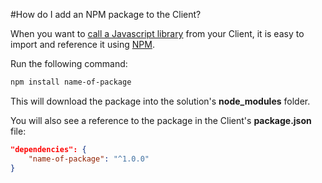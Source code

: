 #How do I add an NPM package to the Client?

When you want to [call a Javascript library](https://fable.io/docs/communicate/js-from-fable.html) from your Client, it is easy to import and reference it using [NPM](https://docs.npmjs.com/cli/npm).

Run the following command:
```bash
npm install name-of-package
```

This will download the package into the solution's **node_modules** folder. 

You will also see a reference to the package in the Client's **package.json** file: 
```json
"dependencies": {
    "name-of-package": "^1.0.0"
}
``` 

